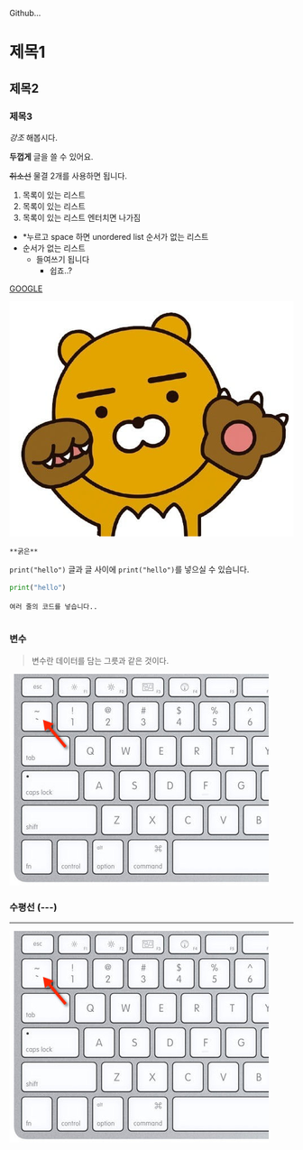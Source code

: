 Github...



# 제목1



## 제목2



### 제목3



*강조* 해봅시다.

**두껍게** 글을 쓸 수 있어요.

~~취소선~~ 물결 2개를 사용하면 됩니다.



1. 목록이 있는 리스트
2. 목록이 있는 리스트
3. 목록이 있는 리스트 엔터치면 나가짐



* *누르고 space 하면 unordered list 순서가 없는 리스트
* 순서가 없는 리스트
  * 들여쓰기 됩니다
    * 쉽죠..?



[GOOGLE](https://google.com)



![中心 잡는 카카오 라이언…한한령 속 K캐릭터 열풍 이끈다 | 한경닷컴](markdown_test.assets/AA.19067065.1.jpg)





`**굵은**` 

`print("hello")` 글과 글 사이에 `print("hello")`를 넣으실 수 있습니다.



```python
print("hello")

여러 줄의 코드를 넣습니다..
```





```python
```









### 변수

> 변수란 데이터를 담는 그릇과 같은 것이다.

![img](markdown_test.assets/img-1626249274540.jpg)

### 수평선 (---)

---



![backtick(`)문자와 javascript 템플릿 리터럴](markdown_test.assets/img.jpg)

